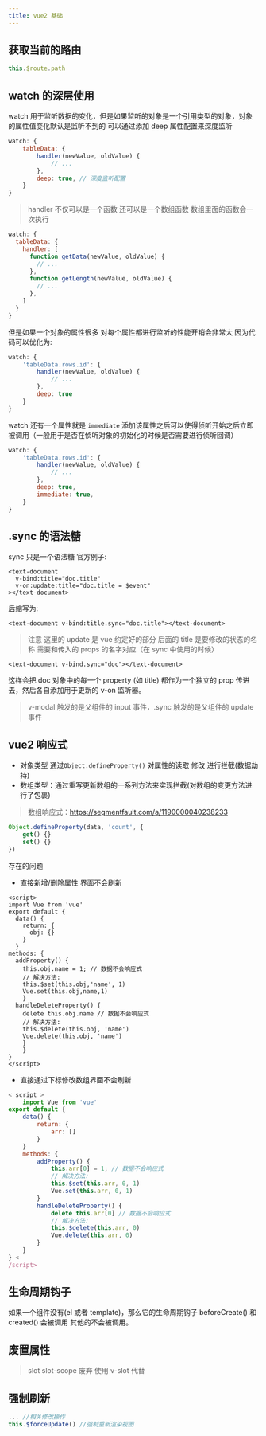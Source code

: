 ```yaml
---
title: vue2 基础
---
```


## 获取当前的路由

```js
this.$route.path
```

## watch 的深层使用

watch 用于监听数据的变化，但是如果监听的对象是一个引用类型的对象，对象的属性值变化默认是监听不到的 可以通过添加 deep 属性配置来深度监听

```js
watch: {
    tableData: {
        handler(newValue, oldValue) {
            // ...
        },
        deep: true, // 深度监听配置
    }
}
```

> handler 不仅可以是一个函数 还可以是一个数组函数 数组里面的函数会一次执行

```js
watch: {
  tableData: {
    handler: [
      function getData(newValue, oldValue) {
        // ...
      },
      function getLength(newValue, oldValue) {
        // ...
      },
    ]
  }
}
```

但是如果一个对象的属性很多 对每个属性都进行监听的性能开销会非常大 因为代码可以优化为:

```js
watch: {
    'tableData.rows.id': {
        handler(newValue, oldValue) {
            // ...
        },
        deep: true
    }
}
```

watch 还有一个属性就是 `immediate` 添加该属性之后可以使得侦听开始之后立即被调用（一般用于是否在侦听对象的初始化的时候是否需要进行侦听回调）

```js
watch: {
    'tableData.rows.id': {
        handler(newValue, oldValue) {
            // ...
        },
        deep: true,
        immediate: true,
    }
}
```

## .sync 的语法糖

sync 只是一个语法糖
官方例子:

```vue
<text-document
  v-bind:title="doc.title"
  v-on:update:title="doc.title = $event"
></text-document>
```

后缩写为:

```vue
<text-document v-bind:title.sync="doc.title"></text-document>
```

> 注意 这里的 update 是 vue 约定好的部分 后面的 title 是要修改的状态的名称 需要和传入的 props 的名字对应（在 sync 中使用的时候）

```vue
<text-document v-bind.sync="doc"></text-document>
```

这样会把 doc 对象中的每一个 property (如 title) 都作为一个独立的 prop 传进去，然后各自添加用于更新的 v-on 监听器。

> v-modal 触发的是父组件的 input 事件，.sync 触发的是父组件的 update 事件

## vue2 响应式

- 对象类型 通过`Object.defineProperty()` 对属性的读取 修改 进行拦截(数据劫持)
- 数组类型：通过重写更新数组的一系列方法来实现拦截(对数组的变更方法进行了包裹)

> 数组响应式：https://segmentfault.com/a/1190000040238233

```js
Object.defineProperty(data, 'count', {
    get() {}
    set() {}
})
```

存在的问题

- 直接新增/删除属性 界面不会刷新

```vue
<script>
import Vue from 'vue'
export default {
  data() {
    return: {
      obj: {}
    }
  }
methods: {
  addProperty() {
  	this.obj.name = 1; // 数据不会响应式
    // 解决方法:
    this.$set(this.obj,'name', 1)
    Vue.set(this.obj,name,1)
	}
  handleDeleteProperty() {
    delete this.obj.name // 数据不会响应式
    // 解决方法:
    this.$delete(this.obj, 'name')
    Vue.delete(this.obj, 'name')
  	}
	}
}
</script>
```

- 直接通过下标修改数组界面不会刷新

```js
< script >
    import Vue from 'vue'
export default {
    data() {
        return: {
            arr: []
        }
    }
    methods: {
        addProperty() {
            this.arr[0] = 1; // 数据不会响应式
            // 解决方法:
            this.$set(this.arr, 0, 1)
            Vue.set(this.arr, 0, 1)
        }
        handleDeleteProperty() {
            delete this.arr[0] // 数据不会响应式
            // 解决方法:
            this.$delete(this.arr, 0)
            Vue.delete(this.arr, 0)
        }
    }
} <
/script>
```

## 生命周期钩子

如果一个组件没有(el 或者 template)，那么它的生命周期钩子 beforeCreate() 和 created() 会被调用 其他的不会被调用。

<!-- <img src="/images/lifecycle.png"> -->

## 废置属性

> slot slot-scope 废弃 使用 v-slot 代替

## 强制刷新

```js
... //相关修改操作
this.$forceUpdate() //强制重新渲染视图
```
